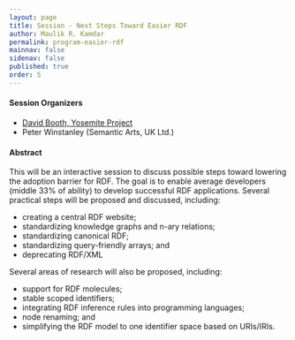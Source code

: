 ```yaml
---
layout: page
title: Session - Next Steps Toward Easier RDF
author: Maulik R. Kamdar
permalink: program-easier-rdf
mainnav: false
sidenav: false
published: true
order: 5
---
```


#### Session Organizers
- [David Booth, Yosemite Project](http://dbooth.org/)
- Peter Winstanley (Semantic Arts, UK Ltd.)

#### Abstract

This will be an interactive session to discuss possible steps toward lowering the adoption barrier for RDF. The goal is to enable average developers (middle 33% of ability) to develop successful RDF applications. Several practical steps will be proposed and discussed, including:
- creating a central RDF website;
- standardizing knowledge graphs and n-ary relations;
- standardizing canonical RDF;
- standardizing query-friendly arrays; and
- deprecating RDF/XML

Several areas of research will also be proposed, including:
- support for RDF molecules;
- stable scoped identifiers;
- integrating RDF inference rules into programming languages;
- node renaming; and
- simplifying the RDF model to one identifier space based on URIs/IRIs.

